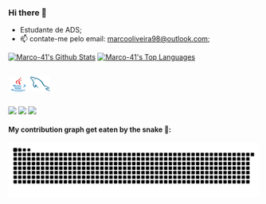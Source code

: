 ### Hi there 👋

-  Estudante de ADS;
- 📫 contate-me pelo email: marcooliveira98@outlook.com;


<!-- <div align="left">
  <a href="https://github.com/Marco-41">
  <img height="160em" src="https://github-readme-stats-rho-snowy.vercel.app/api?username=Marco-41&show_icons=true&theme=dracula&include_all_commits=true&count_private=true"/>
  <img height="160em" src="https://github-readme-stats-rho-snowy.vercel.app/api/top-langs/?username=Marco-41&layout=compact&langs_count=7&theme=dracula"/>
</div> --> 

<a href="https://github.com/Marco-41/Marco-41"><img alt="Marco-41's Github Stats" src="https://denvercoder1-github-readme-stats.vercel.app/api/?username=Marco-41&show_icons=true&include_all_commits=true&count_private=true&theme=react&hide_border=true&bg_color=1F222E&title_color=F85D7F&icon_color=F8D866" height="192px"/></a>
  <a href="https://github.com/Marco-41/Marco-41"><img alt="Marco-41's Top Languages" src="https://denvercoder1-github-readme-stats.vercel.app/api/top-langs/?username=Marco-41&langs_count=8&layout=compact&theme=react&hide_border=true&bg_color=1F222E&title_color=F85D7F&icon_color=F8D866&hide=Jupyter%20Notebook,Roff" height="192px"/></a>
  <br/>
  
<div style="display: inline_block"><br>
  <img align="center" alt="Marco-Java" height="30" width="40" src="https://raw.githubusercontent.com/devicons/devicon/master/icons/java/java-original.svg" >
  <img align="center" alt="Marco-SQL" height="30" width="40" src="https://raw.githubusercontent.com/devicons/devicon/master/icons/mysql/mysql-original.svg">
  
</div>

##

<div align="left"> 
  <a href="https://www.instagram.com/mvrco.oliveira/" target="_blank"><img src="https://img.shields.io/badge/-Instagram-%23E4405F?style=for-the-badge&logo=instagram&logoColor=white" target="_blank"></a>
  <a href = "mailto:marcooliveira98@outlook.com" target="_blank"><img src="https://img.shields.io/badge/-Gmail-%23333?style=for-the-badge&logo=gmail&logoColor=white" target="_blank"></a>
  <a href="https://www.linkedin.com/in/marco-oliveira98?utm_source=share&utm_campaign=share_via&utm_content=profile&utm_medium=android_app" target="_blank"><img src="https://img.shields.io/badge/-LinkedIn-%230077B5?style=for-the-badge&logo=linkedin&logoColor=white" target="_blank"></a> 
</div>

#### My contribution graph get eaten by the snake 🐍:
![github-contribution-grid-snake](https://github.com/wkylin/wkylin/blob/output/github-contribution-grid-snake.svg)
  
